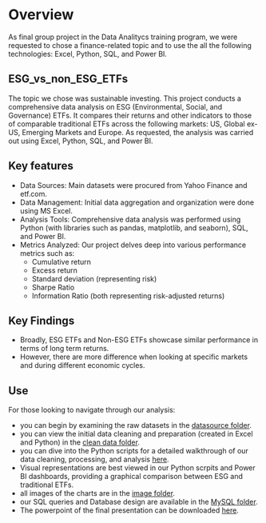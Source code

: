 # Overview
As final group project in the Data Analitycs training program, we were requested to chose a finance-related topic and to use the all the following technologies: Excel, Python, SQL, and Power BI.

## ESG_vs_non_ESG_ETFs
The topic we chose was sustainable investing. This project conducts a comprehensive data analysis on ESG (Environmental, Social, and Governance) ETFs. It compares their returns and other indicators to those of comparable traditional ETFs across the following markets: US, Global ex-US, Emerging Markets and Europe. As requested, the analysis was carried out using Excel, Python, SQL, and Power BI.

## Key features
- Data Sources: Main datasets were procured from Yahoo Finance and etf.com.
- Data Management: Initial data aggregation and organization were done using MS Excel.
- Analysis Tools: Comprehensive data analysis was performed using Python (with libraries such as pandas, matplotlib, and seaborn), SQL, and Power BI.
- Metrics Analyzed: Our project delves deep into various performance metrics such as:
  - Cumulative return
  - Excess return
  - Standard deviation (representing risk)
  - Sharpe Ratio
  - Information Ratio (both representing risk-adjusted returns)

## Key Findings
- Broadly, ESG ETFs and Non-ESG ETFs showcase similar performance in terms of long term returns.
- However, there are more difference when looking at specific markets and during different economic cycles.

## Use
For those looking to navigate through our analysis:
- you can begin by examining the raw datasets in the [datasource folder](https://github.com/EnricoCarrer/ESG_ETFs_vs_non-ESG_ETFs/tree/6c1d49a7708da2b19357134363e4ac02f082d069/datasource).
- you can view the initial data cleaning and preparation (created in Excel and Python) in the [clean data folder](https://github.com/EnricoCarrer/ESG_ETFs_vs_non-ESG_ETFs/tree/53106f3db2430e97811d42d6579aef11faa3df0a/clean_data).
- you can dive into the Python scripts for a detailed walkthrough of our data cleaning, processing, and analysis [here](https://github.com/EnricoCarrer/ESG_ETFs_vs_non-ESG_ETFs/tree/deb9230736a03166020efcef475e3e40c2d2c7aa/python).
- Visual representations are best viewed in our Python scrpits and Power BI dashboards, providing a graphical comparison between ESG and traditional ETFs.
- all images of the charts are in the [image folder](https://github.com/EnricoCarrer/ESG_ETFs_vs_non-ESG_ETFs/tree/deb9230736a03166020efcef475e3e40c2d2c7aa/images).
- our SQL queries and Database design are available in the [MySQL folder](https://github.com/EnricoCarrer/ESG_ETFs_vs_non-ESG_ETFs/tree/deb9230736a03166020efcef475e3e40c2d2c7aa/mysql).
- The powerpoint of the final presentation can be downloaded [here](https://github.com/EnricoCarrer/ESG_ETFs_vs_non-ESG_ETFs/blob/deb9230736a03166020efcef475e3e40c2d2c7aa/Group%204-%20ESG%20ETF%20presentation%20-%20final%20presentation.pptx).
